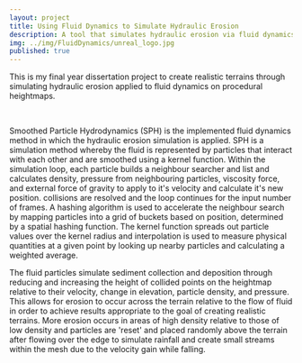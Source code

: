 ```yaml
---
layout: project
title: Using Fluid Dynamics to Simulate Hydraulic Erosion
description: A tool that simulates hydraulic erosion via fluid dynamics to create believable terrains.
img: ../img/FluidDynamics/unreal_logo.jpg
published: true
---
```


This is my final year dissertation project to create realistic terrains through simulating hydraulic erosion applied to fluid dynamics on procedural heightmaps.

<div class="img_row">
	<img class="col one" src="{{ site.baseurl }}/img/FluidDynamics/1_simulationRunning.jpg" alt="" title="example image"/>
	<img class="col one" src="{{ site.baseurl }}/img/FluidDynamics/2_simulationFinished.jpg" alt="" title="example image"/>
	<img class="col one" src="{{ site.baseurl }}/img/FluidDynamics/3_settings.jpg" alt="" title="example image"/>
	<img class="col one" src="{{ site.baseurl }}/img/FluidDynamics/4_finishedMesh.jpg" alt="" title="example image"/>
</div>
<div class="col three caption">	
</div>

Smoothed Particle Hydrodynamics (SPH) is the implemented fluid dynamics method in which the hydraulic erosion simulation is applied. SPH is a simulation method whereby the fluid is represented by particles that interact with each other and are smoothed using a kernel function. Within the simulation loop, each particle builds a neighbour searcher and list and calculates density, pressure from neighbouring particles, viscosity force, and external force of gravity to apply to it's velocity and calculate it's new position. collisions are resolved and the loop continues for the input number of frames. A hashing algorithm is used to accelerate the neighbour search by mapping particles into a grid of buckets based on position, determined by a spatial hashing function. The kernel function spreads out particle values over the kernel radius and interpolation is used to measure physical quantities at a given point by looking up nearby particles and calculating a weighted average.

The fluid particles simulate sediment collection and deposition through reducing and increasing the height of collided points on the heightmap relative to their velocity, change in elevation, particle density, and pressure. This allows for erosion to occur across the terrain relative to the flow of fluid in order to achieve results appropriate to the goal of creating realistic terrains. More erosion occurs in areas of high density relative to those of low density and particles are 'reset' and placed randomly above the terrain after flowing over the edge to simulate rainfall and create small streams within the mesh due to the velocity gain while falling.
